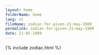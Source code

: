 ```yaml
---
layout: home
folderName: home
lang: nl
fileName: zodiac-for-given-21-may-1989
permalink: zodiac-for-given-21-may-1989
date: 21-05-1989
---
```

{% include zodiac.html %}

